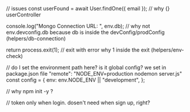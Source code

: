 // issues
const userFound = await User.findOne({ email }); // why {} userController

console.log("Mongo Connection URL: ", env.db); // why not env.devconfig.db because db is inside the devConfig/prodConfig (helpers/db-connection)

return process.exit(1); // exit with error why 1 inside the exit (helpers/env-check)

// do I set the environment path here? is it global config?
we set in package.json file "remote": "NODE_ENV=production nodemon server.js"
const config = {
env: env.NODE_ENV || "development",
};

// why npm init -y ?

// token only when login. dosen't need when sign up, right?

